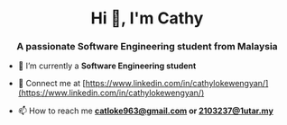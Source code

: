 <h1 align="center">Hi 👋, I'm Cathy</h1>
<h3 align="center">A passionate Software Engineering student from Malaysia</h3>

- 🔭 I’m currently a **Software Engineering student**

- 📝 Connect me at [https://www.linkedin.com/in/cathylokewengyan/](https://www.linkedin.com/in/cathylokewengyan/)

- 📫 How to reach me **catloke963@gmail.com or 2103237@1utar.my**



<!---
cathyloke/cathyloke is a ✨ special ✨ repository because its `README.md` (this file) appears on your GitHub profile.
You can click the Preview link to take a look at your changes.
--->
